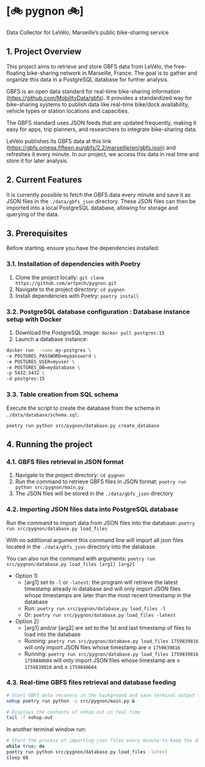 # [🚲 pygnon 🚲]
Data Collector for LeVélo, Marseille’s public bike-sharing service

## 1. Project Overview

This project aims to retrieve and store GBFS data from LeVélo, the free-floating bike-sharing network in Marseille, France. The goal is to gather and organize this data in a PostgreSQL database for further analysis.

GBFS is an open data standard for real-time bike-sharing information (https://github.com/MobilityData/gbfs). It provides a standardized way for bike-sharing systems to publish data like real-time bike/dock availability, vehicle types or station locations and capacities.

The GBFS standard uses JSON feeds that are updated frequently, making it easy for apps, trip planners, and researchers to integrate bike-sharing data.

LeVélo publishes its GBFS data at this link (https://gbfs.omega.fifteen.eu/gbfs/2.2/marseille/en/gbfs.json) and refreshes it every minute. In our project, we access this data in real time and store it for later analysis.

## 2. Current Features

It is currently possible to fetch the GBFS data every minute and save it as JSON files in the `./data/gbfs_json` directory. These JSON files can then be imported into a local PostgreSQL database, allowing for storage and querying of the data.

## 3. Prerequisites

Before starting, ensure you have the dependencies installed:

### 3.1. Installation of dependencies with Poetry

1. Clone the project locally: `git clone https://github.com/artpech/pygnon.git`
2. Navigate to the project directory: `cd pygnon`
3. Install dependencies with Poetry: `poetry install`

### 3.2. PostgreSQL database configuration : Database instance setup with Docker

1. Download the PostgreSQL image: `docker pull postgres:15`
2. Launch a database instance:

```bash
docker run --name my-postgres \
-e POSTGRES_PASSWORD=mypassword \
-e POSTGRES_USER=myuser \
-e POSTGRES_DB=mydatabase \
-p 5432:5432 \
-d postgres:15
```

### 3.3. Table creation from SQL schema

Execute the script to create the database from the schema in `./data/database/schema.sql`:

 `poetry run python src/pygnon/database.py create_database`

## 4. Running the project

### 4.1. GBFS files retrieval in JSON format

1. Navigate to the project directory: `cd pygnon`
2. Run the command to retrieve GBFS files in JSON format: `poetry run python src/pygnon/main.py`
3. The JSON files will be stored in the `./data/gbfs_json` directory

### 4.2. Importing JSON files data into PostgreSQL database

Run the command to import data from JSON files into the database: `poetry run src/pygnon/database.py load_files`

With no additional argument this command line will import all json files located in the `./data/gbfs_json` directory  into the database.

You can also run the command with arguments: `poetry run src/pygnon/database.py load_files [arg1] [arg2]`

- Option 1)
    - [arg1] set to `-l` or `-latest`: the program will retrieve the latest timestamp already in database and will only import JSON files whose timestamps are later than the most recent timestamp in the database
    - Run: `poetry run src/pygnon/database.py load_files -l`
    - Or: `poetry run src/pygnon/database.py load_files -latest`
- Option 2)
    - [arg1] and/or [arg2] are set to the 1st and last timestamp of files to load into the database
    - Running: `poetry run src/pygnon/database.py load_files 1759839816` will only import JSON files whose timestamp are ≥ `1759839816`
    - Running: `poetry run src/pygnon/database.py load_files 1759839816 1759840604` will only import JSON files whose timestamp are ≥ `1759839816` and ≤ `1759840604`

### 4.3. Real-time GBFS files retrieval and database feeding

```bash
# Start GBFS data recovery in the background and save terminal output to the nohup.out file.
nohup poetry run python -u src/pygnon/main.py &

# Displays the contents of nohup.out in real time
tail -f nohup.out
```

In another terminal window run:

```bash
# Start the process of importing json files every minute to keep the database up to date.
while true; do
poetry run python src/pygnon/database.py load_files -latest
sleep 60
```
